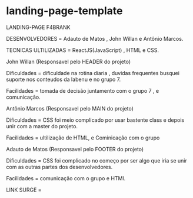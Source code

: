 # landing-page-template
 

LANDING-PAGE F4BRANK

DESENVOLVEDORES = Adauto de Matos , John Willan e Antônio Marcos.

TECNICAS ULTILIZADAS = ReactJS(JavaScript) , HTML e CSS.




John Willan (Responsavel pelo HEADER do projeto)

Dificuldades = dificuldade na rotina diaria , duvidas frequentes busquei suporte nos conteudos da labenu e no grupo 7. 

Facilidades = tomada de decisão juntamento com o grupo 7 , e comunicação.


Antônio Marcos (Responsavel pelo MAIN do projeto)

Dificuldades =  CSS foi meio complicado por usar bastente class e depois unir com 
a master do projeto.

Facilidades = ultilização de HTML, e Cominicação com o grupo 



Adauto de Matos (Responsavel pelo FOOTER do projeto)

Dificuldades = CSS foi complicado no começo por ser algo que iria se unir com as outras partes dos desenvolvedores.

Facilidades = comunicação com o grupo e HTMl.




LINK SURGE = 